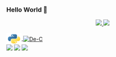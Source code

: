 ### Hello World 👋

<div align="center">
  <a href="https://github.com/IF-DeividSilva">
  <img height="180em" src="https://github-readme-stats.vercel.app/api?username=IF-DeividSilva&show_icons=true&theme=dark&include_all_commits=true&count_private=true"/>
  <img height="180em" src="https://github-readme-stats.vercel.app/api/top-langs/?username=IF-DeividSilva&layout=compact&langs_count=7&theme=dark"/>
</div>
  <div style="display: inline_block"><br>
  <img align="center" alt="De-Python" height="30" width="40" src="https://raw.githubusercontent.com/devicons/devicon/master/icons/python/python-original.svg">
  <img align="center" alt="De-C" height="30" width="40" src="https://cdn.jsdelivr.net/gh/devicons/devicon/icons/c/c-original.svg">
</div>
  
  <div> 
  <a href="https://instagram.com/desilv6" target="_blank"><img src="https://img.shields.io/badge/-Instagram-%23E4405F?style=for-the-badge&logo=instagram&logoColor=white" target="_blank"></a>
 	<a href="https://www.twitch.tv/de_silv" target="_blank"><img src="https://img.shields.io/badge/Twitch-9146FF?style=for-the-badge&logo=twitch&logoColor=white" target="_blank"></a>
  <a href = "mailto:deivid.sgalvao@hotmail.com"><img src="https://img.shields.io/badge/-Gmail-%23333?style=for-the-badge&logo=gmail&logoColor=white" target="_blank"></a>
 
